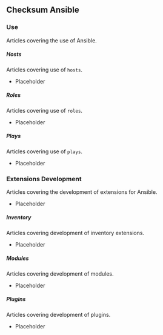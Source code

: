 ## Checksum Ansible

### Use

Articles covering the use of Ansible.

##### Hosts

Articles covering use of `hosts`.
  * Placeholder

##### Roles

Articles covering use of `roles`.
  * Placeholder

##### Plays

Articles covering use of `plays`.
  * Placeholder

### Extensions Development

Articles covering the development of extensions for Ansible.
  * Placeholder

##### Inventory

Articles covering development of inventory extensions.
  * Placeholder

##### Modules

Articles covering development of modules.
  * Placeholder

##### Plugins

Articles covering development of plugins.
  * Placeholder
